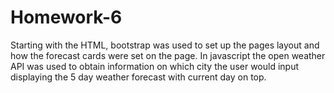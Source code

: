 # Homework-6
Starting with the HTML, bootstrap was used to set up the pages layout and how the forecast cards were set on the page. In javascript the open weather API was used to obtain information on which city the user would input displaying the 5 day weather forecast with current day on top.
